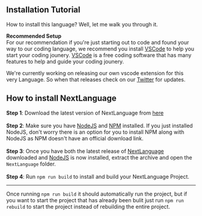 ## Installation Tutorial
How to install this language? Well, let me walk you through it.

**Recommended Setup**<br>
For our recommendation if you're just starting out to code and found your way to our coding language, we recommend you install [VSCode](https://code.visualstudio.com/) to help you start your coding jounery. [VSCode](https://code.visualstudio.com/) is a free coding software that has many features to help and guide your coding jounery.

We're currently working on releasing our own vscode extension for this very Language. So when that releases check on our [Twitter](https://x.com/NxiumUpdates) for updates.

## How to install NextLanguage

**Step 1**: Download the latest version of NextLanguage from [here](https://github.com/Nxium-Developments/NextLanguage/releases/latest)<br><br>
**Step 2**: Make sure you have [NodeJS](https://nodejs.org/en/download/package-manager) and [NPM](https://docs.npmjs.com/downloading-and-installing-node-js-and-npm) installed. If you just installed NodeJS, don't worry there is an option for you to install NPM along with NodeJS as NPM doesn't have an official download link.<br><br>
**Step 3**: Once you have both the latest release of [NextLanguage](https://github.com/Nxium-Developments/NextLanguage) downloaded and [NodeJS](https://nodejs.org/en/download/package-manager) is now installed, extract the archive and open the `NextLanguage` folder.<br><br>
**Step 4**: Run `npm run build` to install and build your NextLanguage Project.<br>

---

Once running `npm run build` it should automatically run the project, but if you want to start the project that has already been bulit just run `npm run rebuild` to start the project instead of rebuilding the entire project.
